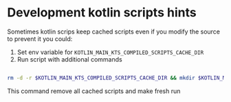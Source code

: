# Development kotlin scripts hints

Sometimes kotlin scrips keep cached scripts even if you modify the source to prevent it you could:

1. Set env variable for ```KOTLIN_MAIN_KTS_COMPILED_SCRIPTS_CACHE_DIR```
1. Run script with additional commands

```bash

rm -d -r $KOTLIN_MAIN_KTS_COMPILED_SCRIPTS_CACHE_DIR && mkdir $KOTLIN_MAIN_KTS_COMPILED_SCRIPTS_CACHE_DIR && kotlin {SCRIPT_FILE_NAME}

```

This command remove all cached scripts and make fresh run
 
